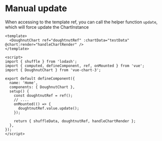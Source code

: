 # Manual update

When accessing to the template ref, you can call the helper function `update`, which will force update the ChartInstance

```vue
<template>
  <DoughnutChart ref="doughtnutRef" :chartData="testData" @chart:render="handleChartRender" />
</template>

<script>
import { shuffle } from 'lodash';
import { computed, defineComponent, ref, onMounted } from 'vue';
import { DoughnutChart } from 'vue-chart-3';

export default defineComponent({
  name: 'Home',
  components: { DoughnutChart },
  setup() {
    const doughtnutRef = ref();
    // ....
    onMounted(() => {
      doughtnutRef.value.update();
    });

    return { shuffleData, doughtnutRef, handleChartRender };
  },
});
</script>
```
